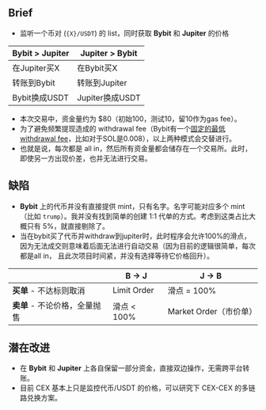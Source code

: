 ## Brief

- 监听一个币对 (`{X}/USDT`) 的 list，同时获取 **Bybit** 和 **Jupiter** 的价格

| Bybit > Jupiter | Jupiter > Bybit |
|-----------------|-----------------|
| 在Jupiter买X | 在Bybit买X |
| 转账到Bybit | 转账到Jupiter |
| Bybit换成USDT | Jupiter换成USDT |

- 本次交易中，资金量约为 \$80（初始100，测试10，留10作为gas fee）。  
- 为了避免频繁提现造成的 withdrawal fee（Bybit有一个[固定的最低withdrawal fee](https://www.bybit.com/)，比如对于SOL是0.008），以上两种模式会交替进行。  
- 也就是说，每次都是 all in，然后所有资金量都会储存在一个交易所。此时，即使另一方出现价差，也并无法进行交易。

## 缺陷

- **Bybit** 上的代币并没有直接提供 mint，只有名字。名字可能对应多个 mint（比如 `trump`）。我并没有找到简单的创建 1:1 代单的方式。考虑到这类占比大概只有 5%，就直接剔除了。
- 当在bybit买了代币并withdraw到jupiter时，此时程序会允许100%的滑点，因为无法成交则意味着后面无法进行自动交易（因为目前的逻辑很简单，每次都是all in， 且此次项目时间紧，并没有选择等待它价格回升）。

|  | B → J | J → B |
|------|--------------|--------------|
| **买单** - 不达标则取消 | Limit Order | 滑点 = 100% |
| **卖单** - 不论价格，全量抛售 | 滑点 < 100% | Market Order（市价单） |

## 潜在改进

- 在 **Bybit** 和 **Jupiter** 上各自保留一部分资金，直接双边操作，无需跨平台转账。  
- 目前 CEX 基本上只是监控代币/USDT 的价格，可以研究下 CEX-CEX 的多链路兑换方案。
